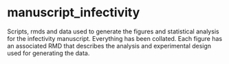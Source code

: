 # manuscript_infectivity
Scripts, rmds and data used to generate the figures and statistical analysis for the infectivity manuscript. Everything has been collated. Each figure has an associated RMD that describes the analysis and experimental design used for generating the data.

